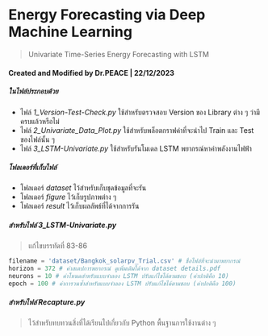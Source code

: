 # Energy Forecasting via Deep Machine Learning

> Univariate Time-Series Energy Forecasting with LSTM

#### Created and Modified by Dr.PEACE | 22/12/2023

##### ในไฟล์ประกอบด้วย
* ไฟล์ *1_Version-Test-Check.py* ใช้สำหรับตรวจสอบ Version ของ Library ต่าง ๆ ว่ามีครบแล้วหรือไม่
* ไฟล์ *2_Univariate_Data_Plot.py* ใช้สำหรับพล็อตกราฟค่าที่จะนำไป Train และ Test ของไฟล์นั้น ๆ
* ไฟล์ *3_LSTM-Univariate.py* ใช้สำหรับรันโมเดล LSTM พยากรณ์หาค่าพลังงานไฟฟ้า

##### โฟลเดอร์ที่เก็บไฟล์
* โฟลเดอร์ *dataset* ไว้สำหรับเก็บชุดข้อมูลที่จะรัน
* โฟลเดอร์ *figure* ไว้เก็บรูปภาพต่าง ๆ
* โฟลเดอร์ *result* ไว้เก็บผลลัพธ์ที่ได้จากการรัน

##### สำหรับไฟล์ *3_LSTM-Univariate.py*
> แก้ไขบรรทัดที่ 83-86

```python
filename = 'dataset/Bangkok_solarpv_Trial.csv' # ชื่อไฟล์ที่จะนำมาพยากรณ์
horizon = 372 # ค่าสเตปการพยากรณ์ ดูเพิ่มเติมได้จาก dataset details.pdf
neurons = 10 # ค่าโหนดสำหรับแบบจำลอง LSTM ปรับแก้ไขได้ตามชอบ (ค่าปกติคือ 10)
epoch = 100 # ค่าการวนซ้ำสำหรับแบบจำลอง LSTM ปรับแก้ไขได้ตามชอบ (ค่าปกติคือ 100)
```

##### สำหรับไฟล์ *Recapture.py*
> ไว้สำหรับทบทวนสิ่งที่ได้เรียนไปเกี่ยวกับ Python พื้นฐานการใช้งานต่าง ๆ